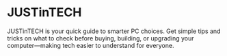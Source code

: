 # JUSTinTECH
JUSTinTECH is your quick guide to smarter PC choices. Get simple tips and tricks on what to check before buying, building, or upgrading your computer—making tech easier to understand for everyone.
